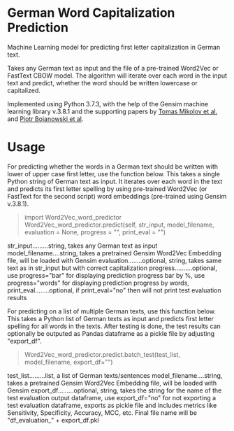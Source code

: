 # German Word Capitalization Prediction
Machine Learning model for predicting first letter capitalization in German text.

Takes any German text as input and the file of a pre-trained Word2Vec or FastText CBOW model. The algorithm will iterate over each word in the input text and predict, whether the word should be written lowercase or capitalized.

Implemented using Python 3.7.3, with the help of the Gensim machine learning library v.3.8.1 and the supporting papers by [Tomas Mikolov et al.](https://arxiv.org/abs/1301.3781) and [Piotr Bojanowski et al](https://arxiv.org/abs/1607.04606).

# Usage

For predicting whether the words in a German text should be written with lower of upper case first letter, use the function below.
This takes a single Python string of German text as input. It iterates over each word in the text and predicts its first letter spelling by using pre-trained Word2Vec (or FastText for the second script) word embeddings (pre-trained using Gensim v.3.8.1).

> import Word2Vec_word_predictor
> Word2Vec_word_predictor.predict(self, str_input, model_filename, evaluation = None, progress = "", print_eval = "")

  str_input.........string, takes any German text as input
  model_filename....string, takes a pretrained Gensim Word2Vec Embedding file, will be loaded with Gensim 
  evaluation........optional, string, takes same text as in str_input but with correct capitalization
  progress..........optional, use progress="bar" for displaying prediction progress bar by %,
                              use progress="words" for displaying prediction progress by words,
  print_eval........optional, if print_eval="no" then will not print test evaluation results

For predicting on a list of multiple German texts, use this function below.
This takes a Python list of German texts as input and predicts first letter spelling for all words in the texts. After testing is done, the test results can optionally be outputed as Pandas dataframe as a pickle file by adjusting "export_df".

> Word2Vec_word_predictor.predict.batch_test(test_list, model_filename, export_df="")

  test_list.........list, a list of German texts/sentences
  model_filename....string, takes a pretrained Gensim Word2Vec Embedding file, will be loaded with Gensim
  export_df.........optional, string, takes the string for the name of the test evaluation output dataframe,
                                      use export_df="no" for not exporting a test evaluation dataframe, 
                                      exports as pickle file and includes metrics like Sensitivity, Specificity, 
                                      Accuracy, MCC, etc. Final file name will be "df_evaluation_" + export_df.pkl
